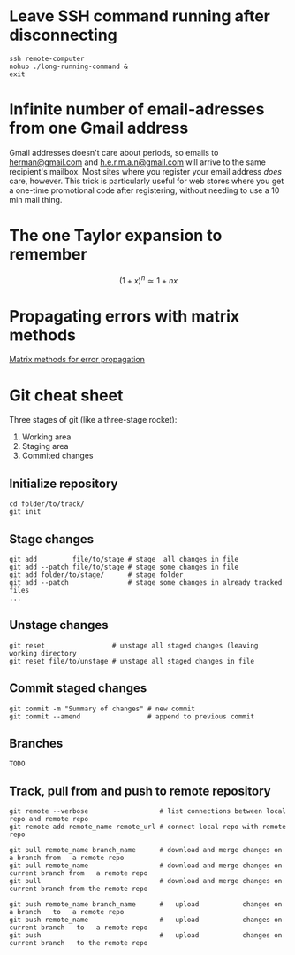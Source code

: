 Leave SSH command running after disconnecting
=============================================

```
ssh remote-computer
nohup ./long-running-command &
exit
```

Infinite number of email-adresses from one Gmail address
========================================================

Gmail addresses doesn't care about periods,
so emails to herman@gmail.com and h.e.r.m.a.n@gmail.com will arrive to the same recipient's mailbox.
Most sites where you register your email address *does* care, however.
This trick is particularly useful for web stores where you get a one-time promotional code after registering,
without needing to use a 10 min mail thing.

The one Taylor expansion to remember
====================================

$$
(1 + x)^n \simeq 1 + nx
$$

Propagating errors with matrix methods
======================================

[Matrix methods for error propagation](https://veritas.ucd.ie/~apl/labs_master/docs/2020/DA/Matrix-Methods-for-Error-Propagation.pdf)

Git cheat sheet
===============

Three stages of git (like a three-stage rocket):
1. Working area
2. Staging area
3. Commited changes

Initialize repository
---------------------
```
cd folder/to/track/
git init
```

Stage changes
-------------
```
git add         file/to/stage # stage  all changes in file
git add --patch file/to/stage # stage some changes in file
git add folder/to/stage/      # stage folder
git add --patch               # stage some changes in already tracked files
...
```

Unstage changes
---------------
```
git reset                 # unstage all staged changes (leaving working directory
git reset file/to/unstage # unstage all staged changes in file
```

Commit staged changes
---------------------
```
git commit -m "Summary of changes" # new commit
git commit --amend                 # append to previous commit
```

Branches
--------
```
TODO
```

Track, pull from and push to remote repository
----------------------------------------------
```
git remote --verbose                  # list connections between local repo and remote repo
git remote add remote_name remote_url # connect local repo with remote repo

git pull remote_name branch_name      # download and merge changes on       a branch from   a remote repo
git pull remote_name                  # download and merge changes on current branch from   a remote repo
git pull                              # download and merge changes on current branch from the remote repo

git push remote_name branch_name      #   upload           changes on       a branch   to   a remote repo
git push remote_name                  #   upload           changes on current branch   to   a remote repo
git push                              #   upload           changes on current branch   to the remote repo
```
